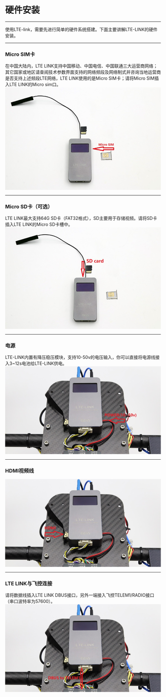 # 硬件安装

---

使用LTE-link，需要先进行简单的硬件系统搭建。下面主要讲解LTE-LINK的硬件安装。

---

### Micro SIM卡

在中国大陆内，LTE LINK支持中国移动、中国电信、中国联通三大运营商网络；其它国家或地区请查阅技术参数界面支持的网络频段及网络制式并咨询当地运营商是否支持上述频段LTE网络，LTE LINK使用的是Micro SIM卡；请将Micro SIM插入LTE LINK的Micro sim口。![micro\_sim](/assets/hardware_installation/micro_sim.jpg)

---

### Micro SD卡（可选）

LTE LINK最大支持64G SD卡（FAT32格式），SD主要用于存储视频。请将SD卡插入LTE LINK的Micro  SD卡槽中。  
![sd\_card](/assets/hardware_installation/sd_card.jpg)

---

### 电源

LTE-LINK内置有降压稳压模块，支持10-50v的电压输入，你可以直接将电源线接入3~12s电池给LTE-LINK供电。![power](/assets/hardware_installation/lte_link_power.jpg)

---

### HDMI视频线

![hdmi](/assets/hardware_installation/hdmi.jpg)

---

### LTE LINK与飞控连接

请将数据线插入LTE LINK DBUS接口，另外一端接入飞控TELEM1/RADIO接口（串口波特率为57600）。![dbus](/assets/hardware_installation/dbus.jpg)

